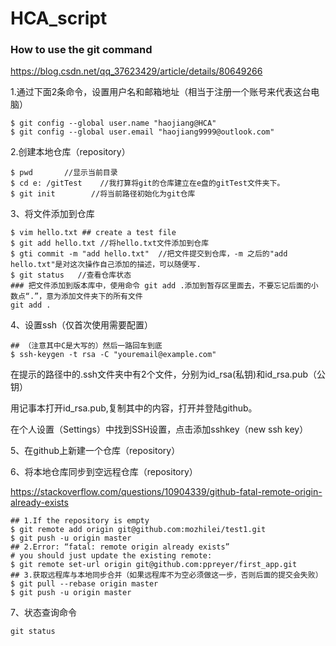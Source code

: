 # HCA_script
### How to use the git command
https://blog.csdn.net/qq_37623429/article/details/80649266

1.通过下面2条命令，设置用户名和邮箱地址（相当于注册一个账号来代表这台电脑）
```
$ git config --global user.name "haojiang@HCA"
$ git config --global user.email "haojiang9999@outlook.com"
```
2.创建本地仓库（repository）
```
$ pwd       //显示当前目录
$ cd e: /gitTest    //我打算将git的仓库建立在e盘的gitTest文件夹下。
$ git init        //将当前路径初始化为git仓库
```
3、将文件添加到仓库
```
$ vim hello.txt ## create a test file
$ git add hello.txt //将hello.txt文件添加到仓库
$ gti commit -m "add hello.txt"  //把文件提交到仓库，-m 之后的"add hello.txt"是对这次操作自己添加的描述，可以随便写.
$ git status   //查看仓库状态
### 把文件添加到版本库中，使用命令 git add .添加到暂存区里面去，不要忘记后面的小数点“.”，意为添加文件夹下的所有文件
git add .
```
4、设置ssh（仅首次使用需要配置）
```
## （注意其中C是大写的）然后一路回车到底
$ ssh-keygen -t rsa -C "youremail@example.com"
```
在提示的路径中的.ssh文件夹中有2个文件，分别为id_rsa(私钥)和id_rsa.pub（公钥）

用记事本打开id_rsa.pub,复制其中的内容，打开并登陆github。

在个人设置（Settings）中找到SSH设置，点击添加sshkey（new ssh key）

5、在github上新建一个仓库（repository）

6、将本地仓库同步到空远程仓库（repository）

https://stackoverflow.com/questions/10904339/github-fatal-remote-origin-already-exists
```
## 1.If the repository is empty
$ git remote add origin git@github.com:mozhilei/test1.git
$ git push -u origin master
## 2.Error: “fatal: remote origin already exists”
# you should just update the existing remote:
$ git remote set-url origin git@github.com:ppreyer/first_app.git
## 3.获取远程库与本地同步合并（如果远程库不为空必须做这一步，否则后面的提交会失败）
$ git pull --rebase origin master
$ git push -u origin master
```

7、状态查询命令
```
git status
```
